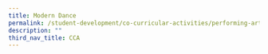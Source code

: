 ```yaml
---
title: Modern Dance
permalink: /student-development/co-curricular-activities/performing-arts-groups/modern-dance
description: ""
third_nav_title: CCA
---
```

